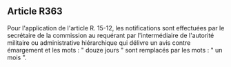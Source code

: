 Article R363
----
Pour l'application de l'article R. 15-12, les notifications sont effectuées par
le secrétaire de la commission au requérant par l'intermédiaire de l'autorité
militaire ou administrative hiérarchique qui délivre un avis contre émargement
et les mots : " douze jours " sont remplacés par les mots : " un mois ".
